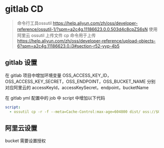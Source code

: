 # gitlab CD
>
> 命令行工具ossutil
> <https://help.aliyun.com/zh/oss/developer-reference/ossutil-1/?spm=a2c4g.11186623.0.0.503d4c8cpZS6sN>
使用 阿里云 ossutil 上传文件
cp 命令用于上传
> <https://help.aliyun.com/zh/oss/developer-reference/upload-objects-6?spm=a2c4g.11186623.0.i3#section-r52-yyp-4b5>
>
## gitlab 设置

在 gitlab 项目中增加环境变量
OSS_ACCESS_KEY_ID，OSS_ACCESS_KEY_SECRET，OSS_ENDPOINT，OSS_BUCKET_NAME 分别对应阿里云的 accessKeyId，accessKeySecret，endpoint，bucketName

在 gitlab yml 配置中的 job 中 script 中增加以下代码

```yml
script:
  - ossutil cp -r -f --meta=Cache-Control:max-age=604800 dist/ oss://$OSS_BUCKET/$APP_ENV/$APP_NAME/ -e $OSS_ENDPOINT -i $OSS_AK -k $OSS_SK
```

## 阿里云设置

bucket 需要设置授权
